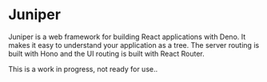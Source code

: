 # Juniper

Juniper is a web framework for building React applications with Deno. It makes
it easy to understand your application as a tree. The server routing is built
with Hono and the UI routing is built with React Router.

This is a work in progress, not ready for use..
